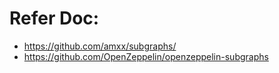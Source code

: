# Refer Doc:

- https://github.com/amxx/subgraphs/
- https://github.com/OpenZeppelin/openzeppelin-subgraphs